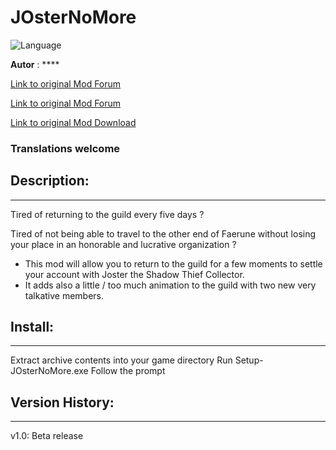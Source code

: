 # JOsterNoMore

![Language](https://img.shields.io/static/v1?label=language&message=french%20%7C%20&color=informational)

**Autor** : ****

[Link to original Mod Forum](http://www.shsforums.net/topic/46480-warsling-sniper-kit-for-fighters/)

[Link to original Mod Forum](https://www.baldursgateworld.fr/)

[Link to original Mod Download](https://github.com/11jo/JOster_NoMore/releases)


### Translations welcome


## Description:
------------


Tired of returning to the guild every five days ?

Tired of not being able to travel to the other end of Faerune without losing your place in an honorable and lucrative organization ?

- This mod will allow you to return to the guild for a few moments to settle your account with Joster the Shadow Thief Collector.
- It adds also a little / too much animation to the guild with two new very talkative members.


## Install:
--------

Extract archive contents into your game directory
Run Setup-JOsterNoMore.exe
Follow the prompt


## Version History:
----------------

v1.0: Beta release
